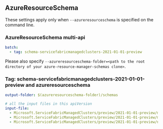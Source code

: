 ## AzureResourceSchema

These settings apply only when `--azureresourceschema` is specified on the command line.

### AzureResourceSchema multi-api

``` yaml $(azureresourceschema) && $(multiapi)
batch:
  - tag: schema-servicefabricmanagedclusters-2021-01-01-preview

```

Please also specify `--azureresourceschema-folder=<path to the root directory of your azure-resource-manager-schemas clone>`.

### Tag: schema-servicefabricmanagedclusters-2021-01-01-preview and azureresourceschema

``` yaml $(tag) == 'schema-servicefabricmanagedclusters-2021-01-01-preview' && $(azureresourceschema)
output-folder: $(azureresourceschema-folder)/schemas

# all the input files in this apiVersion
input-file:
  - Microsoft.ServiceFabricManagedClusters/preview/2021-01-01-preview/managedapplication.json
  - Microsoft.ServiceFabricManagedClusters/preview/2021-01-01-preview/managedcluster.json
  - Microsoft.ServiceFabricManagedClusters/preview/2021-01-01-preview/nodetype.json

```
